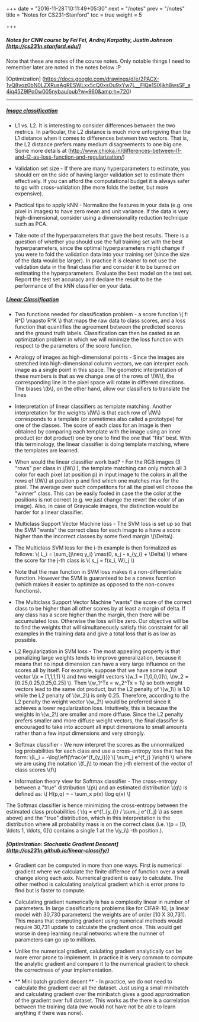 +++
date = "2016-11-28T10:11:49+05:30"
next = "/notes"
prev = "/notes"
title = "Notes for CS231-Stanford"
toc = true
weight = 5

+++

##### Notes for CNN course by Fei Fei, Andrej Karpathy, Justin Johnson [http://cs231n.stanford.edu/]
Note that these are notes of the course notes. Only notable things I need to remember later are noted in the notes below :P 

[Optimization] (https://docs.google.com/drawings/d/e/2PACX-1vQ8voz0bN0LZXRusAgRESWLxx5cQ0xsOu9xYw7L__FlQe1SlXjkh8wsSF_a4iq45Z9lPq0w005nybau/pub?w=960&amp;h=720)

***
##### [Image classification](http://cs231n.github.io/classification/)

- L1 vs. L2. It is interesting to consider differences between the two metrics. In particular, the L2 distance is much more unforgiving than the L1 distance when it comes to differences between two vectors. That is, the L2 distance prefers many medium disagreements to one big one. Some more details at (http://www.chioka.in/differences-between-l1-and-l2-as-loss-function-and-regularization/)

- Validation set size - If there are many hyperparameters to estimate, you should err on the side of having larger validation set to estimate them effectively. If you can afford the computational budget it is always safer to go with cross-validation (the more folds the better, but more expensive).

- Pactical tips to apply kNN - Normalize the features in your data (e.g. one pixel in images) to have zero mean and unit variance. If the data is very high-dimensional, consider using a dimensionality reduction technique such as PCA. 

- Take note of the hyperparameters that gave the best results. There is a question of whether you should use the full training set with the best hyperparameters, since the optimal hyperparameters might change if you were to fold the validation data into your training set (since the size of the data would be larger). In practice it is cleaner to not use the validation data in the final classifier and consider it to be burned on estimating the hyperparameters. Evaluate the best model on the test set. Report the test set accuracy and declare the result to be the performance of the kNN classifier on your data.

##### [Linear Classification](http://cs231n.github.io/classification/)

- Two functions needed for classification problem - a score function  \\( f: R^D \mapsto R^K  \\)  that maps the raw data to class scores, and a loss function that quantifies the agreement between the predicted scores and the ground truth labels. Classification can then be casted as an optimization problem in which we will minimize the loss function with respect to the parameters of the score function. 

- Analogy of images as high-dimensional points - Since the images are stretched into high-dimensional column vectors, we can interpret each image as a single point in this space. The geometric interpretation of these numbers is that as we change one of the rows of \\(W\\), the corresponding line in the pixel space will rotate in different directions. The biases \\(b\\), on the other hand, allow our classifiers to translate the lines

- Interpretation of linear classifiers as template matching. Another interpretation for the weights \\(W\\) is that each row of \\(W\\) corresponds to a template (or sometimes also called a prototype) for one of the classes. The score of each class for an image is then obtained by comparing each template with the image using an inner product (or dot product) one by one to find the one that "fits" best. With this terminology, the linear classifier is doing template matching, where the templates are learned.

- When would the linear classifier work bad? - For the RGB images (3 "rows" per class in \\(W\\) ), the template matching can only match all 3 color for each pixel (at position p) in input image to the colors in all the rows of \\(W\\) at position p and find which one matches max for the pixel. The average over such competitons for all the pixel will choose the "winner" class. This can be easily fooled in case the the color at the positions is not correct (e.g. we just change the revert the color of an image). Also, in case of Grayscale images, the distinction would be harder for a linear classifier.

- Multiclass Support Vector Machine loss - The SVM loss is set up so that the SVM "wants" the correct class for each image to a have a score higher than the incorrect classes by some fixed margin \\(\\Delta\\). 

- The Multiclass SVM loss for the i-th example is then formalized as follows:
\\( L_i = \\sum_{j\\neq y_i} \\max(0, s_j - s_{y_i} + \\Delta) \\)
where the score for the j-th class is \\( s_j = f(x_i, W)_j \\)

- Note that the max function in SVM loss makes it a non-differentiable function. However the SVM is guaranteed to be a convex fucntion (which makes it easier to optimize as opposed to the non-convex functions). 

- The Multiclass Support Vector Machine "wants" the score of the correct class to be higher than all other scores by at least a margin of delta. If any class has a score higher than the margin, then there will be accumulated loss. Otherwise the loss will be zero. Our objective will be to find the weights that will simultaneously satisfy this constraint for all examples in the training data and give a total loss that is as low as possible.

- L2 Regularization in SVM loss - The most appealing property is that penalizing large weights tends to improve generalization, because it means that no input dimension can have a very large influence on the scores all by itself. For example, suppose that we have some input vector \\(x = [1,1,1,1] \\) and two weight vectors \\(w_1 = [1,0,0,0]\\), \\(w_2 = [0.25,0.25,0.25,0.25] \\). Then \\(w_1^Tx = w_2^Tx = 1\\) so both weight vectors lead to the same dot product, but the L2 penalty of \\(w_1\\) is 1.0 while the L2 penalty of \\(w_2\\) is only 0.25. Therefore, according to the L2 penalty the weight vector \\(w_2\\) would be preferred since it achieves a lower regularization loss. Intuitively, this is because the weights in \\(w_2\\) are smaller and more diffuse. Since the L2 penalty prefers smaller and more diffuse weight vectors, the final classifier is encouraged to take into account all input dimensions to small amounts rather than a few input dimensions and very strongly.

- Softmax classifier - We now interpret the scores as the unnormalized log probabilities for each class and use a cross-entropy loss that has the form: \\(L_i = -\\log\\left(\\frac{e^{f_{y_i}}} \\{ \\sum_j e^{f_j} }\\right) \\)
where we are using the notation \\(f_j\\) to mean the j-th element of the vector of class scores \\(f\\)

- Information theory view for Softmax classifier - The cross-entropy between a "true" distribution \\(p\\) and an estimated distribution \\(q\\) is defined as: \\( H(p,q) = - \\sum_x p(x) \\log q(x) \\)

The Softmax classifier is hence minimizing the cross-entropy between the estimated class probabilities ( \\(q = e^{f_{y_i}} / \\sum_j e^{f_j} \\) as seen above) and the "true" distribution, which in this interpretation is the distribution where all probability mass is on the correct class (i.e. \\(p = [0, \\ldots 1, \\ldots, 0]\\) contains a single 1 at the \\(y_i\\) -th position.).

##### [Optimization: Stochastic Gradient Descent] (http://cs231n.github.io/linear-classify/)

- Gradient can be computed in more than one ways. First is numerical gradient where we calculate the finite differnce of  function over a small change along each axix. Numerical gradient is easy to calculate. The other method is calculating analytical gradient which is error prone to find but is faster to compute.

- Calculating gradient numerically is has a complexity linear in number of parameters. In large classifications problems like for CIFAR-10, (a linear model with 30,730 parameters) the weights are of order [10 X 30,731]. This means that computing gradient using numerical methods would require 30,731 update to calculate the gradient once. This would get worse in deep learning neural networks where the numner of parameters can go up to millions.

- Unlike the numerical gradient, calulating gradient analytically can be more error prone to implement. In practice it is very common to compute the analytic gradient and compare it to the numerical gradient to check the correctness of your implementation.

- ** Mini batch gradient decent ** - In practice, we do not need to calculate the gradient over all the dataset. Just using a small minibatch and calculating gradient over the minibatch gives a good approximation of the gradient over full dataset. This works as the there is a correlation between the training data (we would not have not be able to learn anything if there was none). 
